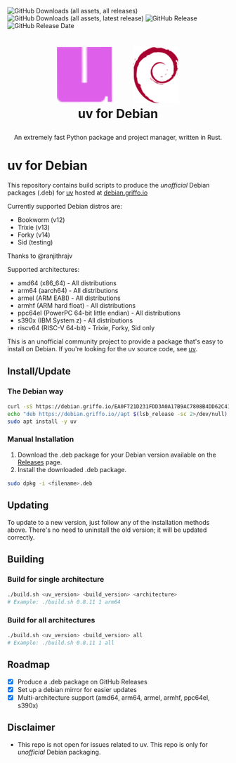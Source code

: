 ![GitHub Downloads (all assets, all releases)](https://img.shields.io/github/downloads/dariogriffo/uv-debian/total)
![GitHub Downloads (all assets, latest release)](https://img.shields.io/github/downloads/dariogriffo/uv-debian/latest/total)
![GitHub Release](https://img.shields.io/github/v/release/dariogriffo/uv-debian)
![GitHub Release Date](https://img.shields.io/github/release-date/dariogriffo/uv-debian)

<h1>
   <p align="center">
     <a href="https://uv.org/"><img src="https://github.com/dariogriffo/uv-debian/blob/main/uv-logo.png" alt="uv Logo" width="128" style="margin-right: 20px"></a>
     <a href="https://www.debian.org/"><img src="https://github.com/dariogriffo/uv-debian/blob/main/debian-logo.png" alt="Debian Logo" width="104" style="margin-left: 20px"></a>
     <br>uv for Debian
   </p>
</h1>
<p align="center">
 An extremely fast Python package and project manager, written in Rust.
</p>

# uv for Debian

This repository contains build scripts to produce the _unofficial_ Debian packages
(.deb) for [uv](https://github.com/astral-sh/uv/) hosted at [debian.griffo.io](https://debian.griffo.io)

Currently supported Debian distros are:
- Bookworm (v12)
- Trixie (v13)
- Forky (v14)
- Sid (testing)

Thanks to @ranjithrajv

Supported architectures:
- amd64 (x86_64) - All distributions
- arm64 (aarch64) - All distributions
- armel (ARM EABI) - All distributions
- armhf (ARM hard float) - All distributions
- ppc64el (PowerPC 64-bit little endian) - All distributions
- s390x (IBM System z) - All distributions
- riscv64 (RISC-V 64-bit) - Trixie, Forky, Sid only

This is an unofficial community project to provide a package that's easy to
install on Debian. If you're looking for the uv source code, see
[uv](https://github.com/astral-sh/uv/).

## Install/Update

### The Debian way

```sh
curl -sS https://debian.griffo.io/EA0F721D231FDD3A0A17B9AC7808B4DD62C41256.asc | sudo gpg --dearmor --yes -o /etc/apt/trusted.gpg.d/debian.griffo.io.gpg
echo "deb https://debian.griffo.io//apt $(lsb_release -sc 2>/dev/null) main" | sudo tee /etc/apt/sources.list.d/debian.griffo.io.list
sudo apt install -y uv
```

### Manual Installation

1. Download the .deb package for your Debian version available on
   the [Releases](https://github.com/dariogriffo/uv-debian/releases) page.
2. Install the downloaded .deb package.

```sh
sudo dpkg -i <filename>.deb
```
## Updating

To update to a new version, just follow any of the installation methods above. There's no need to uninstall the old version; it will be updated correctly.

## Building

### Build for single architecture
```sh
./build.sh <uv_version> <build_version> <architecture>
# Example: ./build.sh 0.8.11 1 arm64
```

### Build for all architectures
```sh
./build.sh <uv_version> <build_version> all
# Example: ./build.sh 0.8.11 1 all
```

## Roadmap

- [x] Produce a .deb package on GitHub Releases
- [x] Set up a debian mirror for easier updates
- [x] Multi-architecture support (amd64, arm64, armel, armhf, ppc64el, s390x)

## Disclaimer

- This repo is not open for issues related to uv. This repo is only for _unofficial_ Debian packaging.

